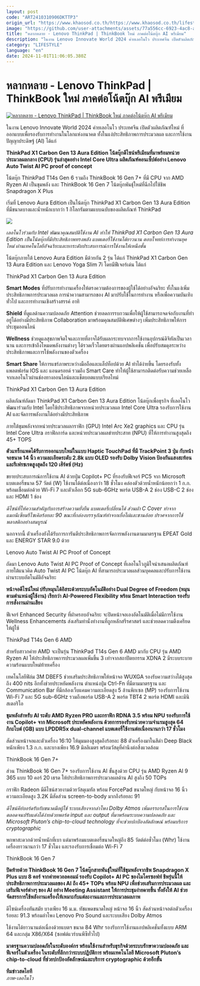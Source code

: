 ```yaml
---
layout: post
code: "ART2410310906DKTTP3"
origin_url: "https://www.khaosod.co.th/https://www.khaosod.co.th/lifestyle/news_9477854"
image: "https://github.com/user-attachments/assets/77a556cc-6923-4ac8-a949-ea933e315be6"
title: "หลากหลาย - Lenovo ThinkPad | ThinkBook ใหม่ ภาคต่อโน้ตบุ๊ก AI พรีเมียม"
description: "ในงาน Lenovo Innovate World 2024 ค่ายเลอโนโว ประเทศจีน เปิดตัวผลิตภัณฑ์ใหม่ ที่ออกแบบเพื่อรองรับการทำงานในโลกแห่งอนาคต ทั้งในแง่ประสิทธิภาพการประมวลผล"
category: "LIFESTYLE"
language: "en"
date: 2024-11-01T11:06:05.380Z
---
```


# หลากหลาย - Lenovo ThinkPad | ThinkBook ใหม่ ภาคต่อโน้ตบุ๊ก AI พรีเมียม

[![หลากหลาย - Lenovo ThinkPad | ThinkBook ใหม่ ภาคต่อโน้ตบุ๊ก AI พรีเมียม](https://www.khaosod.co.th/wpapp/uploads/2024/10/ปก-ออนไลน์-1.jpg "หลากหลาย - Lenovo ThinkPad | ThinkBook ใหม่ ภาคต่อโน้ตบุ๊ก AI พรีเมียม")](https://www.khaosod.co.th/wpapp/uploads/2024/10/ปก-ออนไลน์-1.jpg)

ในงาน Lenovo Innovate World 2024 ค่ายเลอโนโว ประเทศจีน เปิดตัวผลิตภัณฑ์ใหม่ ที่ออกแบบเพื่อรองรับการทำงานในโลกแห่งอนาคต ทั้งในแง่ประสิทธิภาพการประมวลผล และการใช้งานปัญญาประดิษฐ์ (AI) ได้แก่

**ThinkPad X1 Carbon Gen 13 Aura Edition โน้ตบุ๊กดีไซน์พรีเมียมที่มาพร้อมหน่วยประมวลผลกลาง (CPU) รุ่นล่าสุดอย่าง Intel Core Ultra ผลิตภัณฑ์คอนเซ็ปต์อย่าง Lenovo Auto Twist AI PC proof of concept**

โน้ตบุ๊ก ThinkPad T14s Gen 6 รวมถึง ThinkBook 16 Gen 7+ ที่มี CPU จาก AMD Ryzen AI เป็นขุมพลัง และ ThinkBook 16 Gen 7 โน้ตบุ๊กพันธุ์ใหม่ที่ฉีกไปใช้ชิพ Snapdragon X Plus

เริ่มที่ Lenovo Aura Edition เป็นโน้ตบุ๊ก ThinkPad X1 Carbon Gen 13 Aura Edition ที่มีขนาดบางและน้ำหนักเบากว่า 1 กิโลกรัมตามแบบฉบับของผลิตภัณฑ์ ThinkPad

![](https://www.khaosod.co.th/wpapp/uploads/2024/10/02-11-696x392.jpg)

_เลอโนโวร่วมกับ Intel พัฒนาคุณสมบัติใช้งาน AI ทำให้ ThinkPad X1 Carbon Gen 13 Aura Edition เป็นโน้ตบุ๊กที่มีประสิทธิภาพทรงพลัง แบตเตอรี่ใช้งานได้ยาวนาน ตอบโจทย์การทำงานยุคใหม่ ผ่านเทคโนโลยีอัจฉริยะและยกระดับประสบการณ์การใช้งานให้เหนือชั้น_

โน้ตบุ๊กภายใต้ Lenovo Aura Edition มีด้วยกัน 2 รุ่น ได้แก่ ThinkPad X1 Carbon Gen 13 Aura Edition และ Lenovo Yoga Slim 7i โดยมีฟีเจอร์เด่น ได้แก่

ThinkPad X1 Carbon Gen 13 Aura Edition

**Smart Modes** ที่ปรับการทำงานเครื่องให้ตรงความต้องการของผู้ใช้ได้อย่างอัจฉริยะ ทั้งในแง่เพิ่มประสิทธิภาพการประมวลผล การนำความสามารถของ AI มาปรับใช้ในการทำงาน หรือเพื่อความบันเทิงทั่วไป และการทำงานเชิงสร้างสรรค์ อาทิ

**Shield** ที่ดูแลด้านความปลอดภัย Attention ช่วยลดการรบกวนเพื่อให้ผู้ใช้สามารถจดจ่อกับงานที่ทำอยู่ได้อย่างมีประสิทธิภาพ Collaboration มาพร้อมคุณสมบัติพิเศษต่างๆ เพิ่มประสิทธิภาพให้การประชุมออนไลน์

**Wellness** ช่วยดูแลสุขภาพจิตใจและกายที่อาจได้รับผลกระทบจากการใช้งานอุปกรณ์ดิจิทัลเป็นเวลานาน และการเข้าถึงโหมดพลังงานต่างๆ ได้รวดเร็วโดยตรงผ่านแอปพลิเคชั่น เพื่อปรับสมดุลระหว่างประสิทธิภาพและการใช้พลังงานของตัวเครื่อง

**Smart Share** ให้การแชร์ภาพระหว่างมือถือและแล็ปท็อปด้วย AI ทำได้ง่ายขึ้น โดยรองรับทั้งแพลตฟอร์ม IOS และ แอนดรอยด์ รวมถึง Smart Care ทำให้ผู้ใช้สามารถติดต่อรับความช่วยเหลือจากเลอโนโวผ่านช่องทางออนไลน์และแช็ตบอตแบบเรียลไทม์

ThinkPad X1 Carbon Gen 13 Aura Edition

ผลิตภัณฑ์ถัดมา ThinkPad X1 Carbon Gen 13 Aura Edition โน้ตบุ๊กเพื่อธุรกิจ ที่เลอโนโวพัฒนาร่วมกับ Intel โดยใช้ประสิทธิภาพจากหน่วยประมวลผล Intel Core Ultra รองรับการใช้งาน AI และจัดการพลังงานได้อย่างมีประสิทธิภาพ

ภายใต้ขุมพลังจากหน่วยประมวลผลกราฟิก (GPU) Intel Arc Xe2 graphics และ CPU รุ่น Intel Core Ultra กราฟิกการ์ด และหน่วยประมวลผลข่ายประสาท (NPU) ที่ให้การทำงานสูงสุดถึง 45+ TOPS

**ตัวแทร็กแพดได้รับการออกแบบใหม่ในแบบ Haptic TouchPad ที่มี TrackPoint 3 ปุ่ม กับหน้าจอขนาด 14 นิ้ว ความละเอียดระดับ 2.8k แบบ OLED รองรับ Dolby Vision ป้องกันแสงสะท้อน และรีเฟรชเรตสูงสุดถึง 120 เฮิร์ตซ์ (Hz)**

ขยายประสบการณ์การใช้งาน AI ด้วยปุ่ม Copilot+ PC ที่รองรับฟีเจอร์ PC5 จาก Microsoft แบตเตอรี่ขนาด 57 วัตต์ (W) ใช้งานได้ต่อเนื่องกว่า 18 ชั่วโมง คล่องตัวด้วยน้ำหนักน้อยกว่า 1 ก.ก. พร้อมเชื่อมต่อด้วย Wi-Fi 7 และตัวเลือก 5G sub-6GHz พอร์ต USB-A 2 ช่อง USB-C 2 ช่อง และ HDMI 1 ช่อง

_ดีไซน์ที่ให้ความสำคัญกับการสร้างความยั่งยืน แบตเตอรี่เปลี่ยนได้ ส่วนฝา C Cover ทำจากแมกนีเซียมรีไซเคิลร้อยละ 90 ขณะที่กล่องบรรจุภัณฑ์ทำจากเยื่อไผ่และชานอ้อย ปราศจากการใช้พลาสติกอย่างสมบูรณ์_

นอกจากนี้ ตัวเครื่องยังได้รับการการันตีประสิทธิภาพการจัดการพลังงานตามมาตรฐาน EPEAT Gold และ ENERGY STAR 9.0 ด้วย

Lenovo Auto Twist AI PC Proof of Concept

ถัดมา Lenovo Auto Twist AI PC Proof of Concept ที่เลอโนโวภูมิใจนำเสนอผลิตภัณฑ์ภายใต้แนวคิด Auto Twist AI PC โน้ตบุ๊ก AI ที่สามารถประมวลผลส่วนบุคคลและปรับการใช้งานผ่านระบบอัตโนมัติอัจฉริยะ

**หน้าจอดีไซน์ใหม่ ปรับหมุนได้อิสระด้วยระบบอัตโนมัติอย่าง Dual Degree of Freedom (หมุนตามตำแหน่งผู้ใช้งาน) เรียกว่า AI-Powered Flexibility พร้อม Smart Interaction รองรับการสั่งงานผ่านเสียง**

ฟีเจอร์ Enhanced Security ที่ฝาครอบอัจฉริยะ จะปิดหน้าจอเองอัตโนมัติเมื่อไม่มีการใช้งาน Wellness Enhancements ส่งเสริมท่านั่งทำงานที่ถูกหลักสรีรศาสตร์ และช่วยลดความตึงเครียดให้ผู้ใช้

ThinkPad T14s Gen 6 AMD

สำหรับสาวกค่าย AMD จะเป็นรุ่น ThinkPad T14s Gen 6 AMD มากับ CPU รุ่น AMD Ryzen AI ให้ประสิทธิภาพการประมวลผลเพิ่มขึ้น 3 เท่าจากสถาปัตยกรรม XDNA 2 มีระบบระบายความร้อนแบบใหม่ท้ายเครื่อง

เทคโนโลยีฟิล์ม 3M DBEF5 ช่วยเสริมประสิทธิภาพให้หน้าจอ WUXGA รองรับความสว่างได้สูงสุดถึง 400 nits อีกทั้งช่วยประหยัดพลังงาน ตำแหน่งปุ่ม Ctrl-Fn ที่มีตามมาตรฐาน และ Communication Bar ที่มีกล้องเว็บแคมความละเอียดสูง 5 ล้านพิกเซล (MP) รองรับการใช้งาน Wi-Fi 7 และ 5G sub-6GHz รวมถึงพอร์ต USB-A 2 พอร์ต TBT4 2 พอร์ต HDMI และมินิสเตอริโอ

**ขุมพลังสำหรับ AI ระดับ AMD Ryzen PRO และกราฟิก RDNA 3.5 พร้อม NPU รองรับการใช้งาน Copilot+ จาก Microsoft ประหยัดพลังงาน ด้วยการรองรับหน่วยความจำแรมสูงสุด 64 กิกะไบต์ (GB) แบบ LPDDR5x dual-channel แบตเตอรี่ใช้งานต่อเนื่องนานกว่า 17 ชั่วโมง**

สัดส่วนหน้าจอและตัวเครื่อง 16:10 ให้มุมมองสูงสุดถึงร้อยละ 88 ตัวเครื่องมาในสีดำ Deep Black หนักเพียง 1.3 ก.ก. และบางเพียง 16.9 มิลลิเมตร พร้อมวัสดุที่คำนึงต่อสิ่งแวดล้อม

ThinkBook 16 Gen 7+



ส่วน ThinkBook 16 Gen 7+ รองรับการใช้งาน AI ขั้นสูงด้วย CPU รุ่น AMD Ryzen AI 9 365 แบบ 10 คอร์ 20 เธรด ให้ประสิทธิภาพการประมวลผลด้าน AI สูงถึง 50 TOPs

กราฟิก Radeon มีดีไซน์สวยงามด้วยวัสดุเมทัล พร้อม ForcePad ขนาดใหญ่ กับหน้าจอ 16 นิ้ว ความละเอียดสูง 3.2K มีสัดส่วน screen-to-body มากถึงร้อยละ 91

_ดีไซน์คีย์บอร์ดรับกับขนาดมือผู้ใช้ ระบบเสียงจากลำโพง Dolby Atmos เพิ่มอรรถรสในการใช้งาน ตลอดจนปรับแต่งได้ง่ายด้วยพอร์ต input และ output ที่มาพร้อมระบบความปลอดภัย และ Microsoft Pluton’s chip-to-cloud technology ที่จะช่วยปกป้องอัตลักษณ์ พร้อมบริการ cryptographic_

พกพาสะดวกด้วยน้ำหนักที่เบา แต่มาพร้อมแบตเตอรี่ขนาดใหญ่ถึง 85 วัตต์ต่อชั่วโมง (Whr) ใช้งานเครื่องยาวนานกว่า 17 ชั่วโมง และรองรับการเชื่อมต่อ Wi-Fi 7

ThinkBook 16 Gen 7

**ปิดท้ายด้วย ThinkBook 16 Gen 7 โน้ตบุ๊กสายพันธุ์ใหม่ที่ใช้ขุมพลังจากชิพ Snapdragon X Plus แบบ 8 คอร์ จากค่ายควอลคอมม์ รองรับ Copilot+ AI PC ของไมโครซอฟท์ ชิพรุ่นนี้ให้ประสิทธิภาพการประมวลผลของ AI ถึง 45+ TOPs พร้อม NPU เพื่อช่วยเสริมการประมวลผล และเสริมฟีเจอร์ต่างๆ ของ AI อย่าง Meeting Assistant ให้การประชุมง่ายดายขึ้น ทั้งยังให้ AI ช่วยจัดสรรการใช้พลังงานเครื่องให้เหมาะกับแต่ละงานและการประมวลผลภาพ**

ดีไซน์เครื่องทันสมัย บางเพียง 16 ม.ม. ทัชแพดขนาดใหญ่ หน้าจอ 16 นิ้ว สัดส่วนหน้าจอต่อตัวเครื่องร้อยละ 91.3 พร้อมลำโพง Lenovo Pro Sound และระบบเสียง Dolby Atmos

ใช้งานได้ยาวนานต่อเนื่องด้วยแบตฯ ขนาด 84 Whr รองรับการใช้งานแอปพลิเคชั่นทั้งแบบ ARM 64 และกลุ่ม X86/X64 (ซอฟต์แวร์บนพีซีทั่วไป)

**มาตรฐานความปลอดภัยในระดับองค์กร พร้อมใช้งานสำหรับธุรกิจด้วยระบบรักษาความปลอดภัย และฟีเจอร์ในตัวเครื่อง ในระดับที่ลึกกว่าระบบปฏิบัติการ พร้อมเทคโนโลยี Microsoft Pluton’s chip-to-cloud ที่ช่วยปกป้องอัตลักษณ์และบริการ cryptographic ด้วยอีกขั้น**

**ทีมข่าวสดไอที**  
_ภาพ-เลอโนโว_
